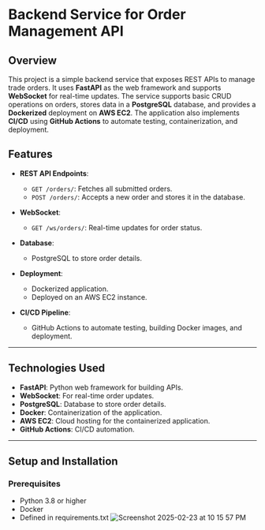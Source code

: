 # Backend Service for Order Management API

## Overview

This project is a simple backend service that exposes REST APIs to manage trade orders. It uses **FastAPI** as the web framework and supports **WebSocket** for real-time updates. The service supports basic CRUD operations on orders, stores data in a **PostgreSQL** database, and provides a **Dockerized** deployment on **AWS EC2**. The application also implements **CI/CD** using **GitHub Actions** to automate testing, containerization, and deployment.

## Features

- **REST API Endpoints**:
  - `GET /orders/`: Fetches all submitted orders.
  - `POST /orders/`: Accepts a new order and stores it in the database.
  
- **WebSocket**:
  - `GET /ws/orders/`: Real-time updates for order status.

- **Database**: 
  - PostgreSQL to store order details.
  
- **Deployment**:
  - Dockerized application.
  - Deployed on an AWS EC2 instance.

- **CI/CD Pipeline**:
  - GitHub Actions to automate testing, building Docker images, and deployment.

---

## Technologies Used

- **FastAPI**: Python web framework for building APIs.
- **WebSocket**: For real-time order updates.
- **PostgreSQL**: Database to store order details.
- **Docker**: Containerization of the application.
- **AWS EC2**: Cloud hosting for the containerized application.
- **GitHub Actions**: CI/CD automation.

---

## Setup and Installation

### Prerequisites

- Python 3.8 or higher
- Docker
- Defined in requirements.txt
![Screenshot 2025-02-23 at 10 15 57 PM](https://github.com/user-attachments/assets/ba048e16-7624-44fd-b897-0d6ee1c0703d)
